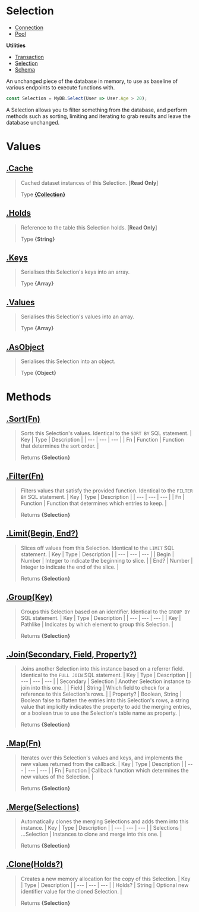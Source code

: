 
# Selection

* [Connection](https://github.com/QSmally/QDB/blob/v4/Documentation/Connection.md)
* [Pool](https://github.com/QSmally/QDB/blob/v4/Documentation/Pool.md)

**Utilities**
* [Transaction](https://github.com/QSmally/QDB/blob/v4/Documentation/Transaction.md)
* [Selection](https://github.com/QSmally/QDB/blob/v4/Documentation/Selection.md)
* [Schema](https://github.com/QSmally/QDB/blob/v4/Documentation/Schema.md)

An unchanged piece of the database in memory, to use as baseline of various endpoints to execute functions with.
```js
const Selection = MyDB.Select(User => User.Age > 20);
```

A Selection allows you to filter something from the database, and perform methods such as sorting, limiting and iterating to grab results and leave the database unchanged.



# Values
## [.Cache](https://github.com/QSmally/QDB/blob/v4/lib/Utility/Selection.js#L17)
> Cached dataset instances of this Selection. [**Read Only**]
>
> Type **[{Collection}](https://github.com/QSmally/Qulity/blob/master/Documentation/Collection.md)**

## [.Holds](https://github.com/QSmally/QDB/blob/v4/lib/Utility/Selection.js#L32)
> Reference to the table this Selection holds. [**Read Only**]
>
> Type **{String}**

## [.Keys](https://github.com/QSmally/QDB/blob/v4/lib/Utility/Selection.js#L46)
> Serialises this Selection's keys into an array.
>
> Type **{Array}**

## [.Values](https://github.com/QSmally/QDB/blob/v4/lib/Utility/Selection.js#L55)
> Serialises this Selection's values into an array.
>
> Type **{Array}**

## [.AsObject](https://github.com/QSmally/QDB/blob/v4/lib/Utility/Selection.js#L64)
> Serialises this Selection into an object.
>
> Type **{Object}**

# Methods
## [.Sort(Fn)](https://github.com/QSmally/QDB/blob/v4/lib/Utility/Selection.js#L76)
> Sorts this Selection's values. Identical to the `SORT BY` SQL statement.
> | Key | Type | Description |
> | --- | --- | --- |
> | Fn | Function | Function that determines the sort order. |
>
> Returns **{Selection}** 

## [.Filter(Fn)](https://github.com/QSmally/QDB/blob/v4/lib/Utility/Selection.js#L88)
> Filters values that satisfy the provided function. Identical to the `FILTER BY` SQL statement.
> | Key | Type | Description |
> | --- | --- | --- |
> | Fn | Function | Function that determines which entries to keep. |
>
> Returns **{Selection}** 

## [.Limit(Begin, End?)](https://github.com/QSmally/QDB/blob/v4/lib/Utility/Selection.js#L104)
> Slices off values from this Selection. Identical to the `LIMIT` SQL statement.
> | Key | Type | Description |
> | --- | --- | --- |
> | Begin | Number | Integer to indicate the beginning to slice. |
> | End? | Number | Integer to indicate the end of the slice. |
>
> Returns **{Selection}** 

## [.Group(Key)](https://github.com/QSmally/QDB/blob/v4/lib/Utility/Selection.js#L127)
> Groups this Selection based on an identifier. Identical to the `GROUP BY` SQL statement.
> | Key | Type | Description |
> | --- | --- | --- |
> | Key | Pathlike | Indicates by which element to group this Selection. |
>
> Returns **{Selection}** 

## [.Join(Secondary, Field, Property?)](https://github.com/QSmally/QDB/blob/v4/lib/Utility/Selection.js#L153)
> Joins another Selection into this instance based on a referrer field. Identical to the `FULL JOIN` SQL statement.
> | Key | Type | Description |
> | --- | --- | --- |
> | Secondary | Selection | Another Selection instance to join into this one. |
> | Field | String | Which field to check for a reference to this Selection's rows. |
> | Property? | Boolean, String | Boolean false to flatten the entries into this Selection's rows, a string value that implicitly indicates the property to add the merging entries, or a boolean true to use the Selection's table name as property. |
>
> Returns **{Selection}** 

## [.Map(Fn)](https://github.com/QSmally/QDB/blob/v4/lib/Utility/Selection.js#L186)
> Iterates over this Selection's values and keys, and implements the new values returned from the callback.
> | Key | Type | Description |
> | --- | --- | --- |
> | Fn | Function | Callback function which determines the new values of the Selection. |
>
> Returns **{Selection}** 

## [.Merge(Selections)](https://github.com/QSmally/QDB/blob/v4/lib/Utility/Selection.js#L201)
> Automatically clones the merging Selections and adds them into this instance.
> | Key | Type | Description |
> | --- | --- | --- |
> | Selections | ...Selection | Instances to clone and merge into this one. |
>
> Returns **{Selection}** 

## [.Clone(Holds?)](https://github.com/QSmally/QDB/blob/v4/lib/Utility/Selection.js#L216)
> Creates a new memory allocation for the copy of this Selection.
> | Key | Type | Description |
> | --- | --- | --- |
> | Holds? | String | Optional new identifier value for the cloned Selection. |
>
> Returns **{Selection}** 
